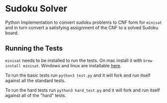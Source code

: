 # Sudoku Solver

Python Implementation to convert sudoku problems to CNF form for `minisat` and in turn convert a satisfying assignment of the CNF to a solved Sudoku board.

## Running the Tests

`minisat` needs to be installed to run the tests. On mac install it with `brew install minisat`. Windows and linux are installable [here](http://minisat.se/MiniSat.html).

To run the basic tests run `python3 test.py` and it will fork and run itself against all the standard tests.

To run the hard tests run `python3 hard_test.py` and it will fork and run itself against all of the "hard" tests.

